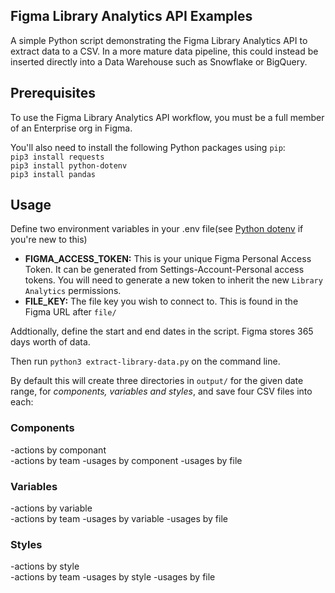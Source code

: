 ## Figma Library Analytics API Examples

A simple Python script demonstrating the Figma Library Analytics API to extract data to a CSV. In a more mature data pipeline, this could instead be inserted directly into a Data Warehouse such as Snowflake or BigQuery.


## Prerequisites

To use the Figma Library Analytics API  workflow, you must be a full member of an Enterprise org in Figma. 

You'll also need to install the following Python packages using `pip`:  
`pip3 install requests`  
`pip3 install python-dotenv`  
`pip3 install pandas`


## Usage

Define two environment variables in your .env file(see [Python dotenv](https://pypi.org/project/python-dotenv/) if you're new to this)
- **FIGMA_ACCESS_TOKEN:** This is your unique Figma Personal Access Token. It can be generated from Settings-Account-Personal access tokens. You will need to generate a new token to inherit the new `Library Analytics` permissions.
- **FILE_KEY:** The file key you wish to connect to. This is found in the Figma URL after `file/`

Addtionally, define the start and end dates in the script. Figma stores 365 days worth of data.

Then run `python3 extract-library-data.py` on the command line. 

By default this will create three directories in `output/` for the given date range, for *components, variables and styles*, and save four CSV files into each:

### Components

 -actions by componant  
 -actions by team
 -usages by component
 -usages by file

### Variables

 -actions by variable  
 -actions by team
 -usages by variable
 -usages by file

 ### Styles

 -actions by style  
 -actions by team
 -usages by style
 -usages by file
